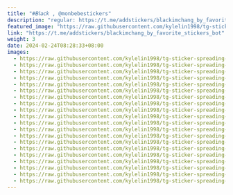 ```yaml
---
title: "#𝘉𝘭𝘢𝘤𝘬 , @monbebestickers"
description: "regular: https://t.me/addstickers/blackimchang_by_favorite_stickers_bot"
featured_image: "https://raw.githubusercontent.com/kylelin1998/tg-sticker-spreading-worldwide-images/main/img/9e11e744-d0d7-4218-a0f3-b088829caac1.jpg"
link: "https://t.me/addstickers/blackimchang_by_favorite_stickers_bot"
weight: 3
date: 2024-02-24T08:28:33+08:00
images:
  - https://raw.githubusercontent.com/kylelin1998/tg-sticker-spreading-worldwide-images/main/img/9e11e744-d0d7-4218-a0f3-b088829caac1.jpg
  - https://raw.githubusercontent.com/kylelin1998/tg-sticker-spreading-worldwide-images/main/img/d495f674-e326-4a22-adfa-ef455e3ad2ed.jpg
  - https://raw.githubusercontent.com/kylelin1998/tg-sticker-spreading-worldwide-images/main/img/899f6992-9d0c-4ddb-85b9-cf611395e5a4.jpg
  - https://raw.githubusercontent.com/kylelin1998/tg-sticker-spreading-worldwide-images/main/img/9b5c2d96-6d43-4829-bbee-9ba736c6fcb6.jpg
  - https://raw.githubusercontent.com/kylelin1998/tg-sticker-spreading-worldwide-images/main/img/f92f609d-df86-447a-bd4b-0631c8e643ea.jpg
  - https://raw.githubusercontent.com/kylelin1998/tg-sticker-spreading-worldwide-images/main/img/24599367-bcfd-449d-a3cb-4eea25736473.jpg
  - https://raw.githubusercontent.com/kylelin1998/tg-sticker-spreading-worldwide-images/main/img/fef8a7e8-0381-4ca7-99b9-890b857ac2fd.jpg
  - https://raw.githubusercontent.com/kylelin1998/tg-sticker-spreading-worldwide-images/main/img/26d34936-4526-406b-8365-63dc737dd321.jpg
  - https://raw.githubusercontent.com/kylelin1998/tg-sticker-spreading-worldwide-images/main/img/3fdae184-f91d-4a40-9a66-e474bcbea0bf.jpg
  - https://raw.githubusercontent.com/kylelin1998/tg-sticker-spreading-worldwide-images/main/img/0e317177-2c29-4644-9fd1-48e2a8dda0db.jpg
  - https://raw.githubusercontent.com/kylelin1998/tg-sticker-spreading-worldwide-images/main/img/3ec4f845-3fd2-4248-8c96-f06f1ed6f113.jpg
  - https://raw.githubusercontent.com/kylelin1998/tg-sticker-spreading-worldwide-images/main/img/286d0195-d09c-4bab-b937-253da0a182a8.jpg
  - https://raw.githubusercontent.com/kylelin1998/tg-sticker-spreading-worldwide-images/main/img/a038c1d7-f0c0-483c-ad2c-f9e24ee0a0d3.jpg
  - https://raw.githubusercontent.com/kylelin1998/tg-sticker-spreading-worldwide-images/main/img/78db6fed-4999-4431-85ff-113eb49bb787.jpg
  - https://raw.githubusercontent.com/kylelin1998/tg-sticker-spreading-worldwide-images/main/img/f6068188-2d56-404d-9585-aba39feda88d.jpg
  - https://raw.githubusercontent.com/kylelin1998/tg-sticker-spreading-worldwide-images/main/img/73be9cb9-cae4-4939-b8a4-9798b6a94bfe.jpg
  - https://raw.githubusercontent.com/kylelin1998/tg-sticker-spreading-worldwide-images/main/img/e5e80132-c9e0-4527-9245-dfdc93bd39ec.jpg
  - https://raw.githubusercontent.com/kylelin1998/tg-sticker-spreading-worldwide-images/main/img/1f265537-15e3-426a-aa13-2a93c0c46bb1.jpg
  - https://raw.githubusercontent.com/kylelin1998/tg-sticker-spreading-worldwide-images/main/img/fd8bc65f-e713-4bc0-8515-6217952ab1b4.jpg
  - https://raw.githubusercontent.com/kylelin1998/tg-sticker-spreading-worldwide-images/main/img/03b4cbd3-09b7-40f3-af93-08bbf876e75e.jpg
---
```

